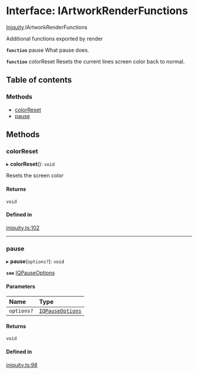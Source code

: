 # Interface: IArtworkRenderFunctions

[Iniquity](../modules/Iniquity.md).IArtworkRenderFunctions

Additional functions exported by render

**`function`** pause What pause does.

**`function`** colorReset Resets the current lines screen color back to normal.

## Table of contents

### Methods

- [colorReset](Iniquity.IArtworkRenderFunctions.md#colorreset)
- [pause](Iniquity.IArtworkRenderFunctions.md#pause)

## Methods

### colorReset

▸ **colorReset**(): `void`

Resets the screen color

#### Returns

`void`

#### Defined in

[iniquity.ts:102](https://github.com/iniquitybbs/iniquity/blob/1e096e6/packages/core/src/iniquity.ts#L102)

___

### pause

▸ **pause**(`options?`): `void`

**`see`** [IQPauseOptions](Iniquity.IQPauseOptions.md)

#### Parameters

| Name | Type |
| :------ | :------ |
| `options?` | [`IQPauseOptions`](Iniquity.IQPauseOptions.md) |

#### Returns

`void`

#### Defined in

[iniquity.ts:98](https://github.com/iniquitybbs/iniquity/blob/1e096e6/packages/core/src/iniquity.ts#L98)
